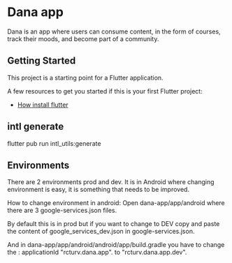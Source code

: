 # Dana app

Dana is an app where users can consume content, in the form of courses, track their moods, and become part of a community.
## Getting Started

This project is a starting point for a Flutter application.

A few resources to get you started if this is your first Flutter project:

- [How install flutter](https://docs.flutter.dev/get-started/install)

## intl generate
flutter pub run intl_utils:generate

## Environments
There are 2 environments prod and dev.
It is in Android where changing environment is easy, it is something that needs to be improved.

How to change environment in android:
Open dana-app/app/android where there are 3 google-services.json files.

By default this is in prod but if you want to change to DEV copy and paste the content of google_services_dev.json in google-services.json.

And in dana-app/app/android/android/app/build.gradle you have to change the : applicationId "rcturv.dana.app".
to
"rcturv.dana.app.dev".


  

